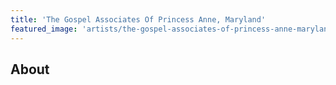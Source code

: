 ```yaml
---
title: 'The Gospel Associates Of Princess Anne, Maryland'
featured_image: 'artists/the-gospel-associates-of-princess-anne-maryland.jpg'
---
```


## About


